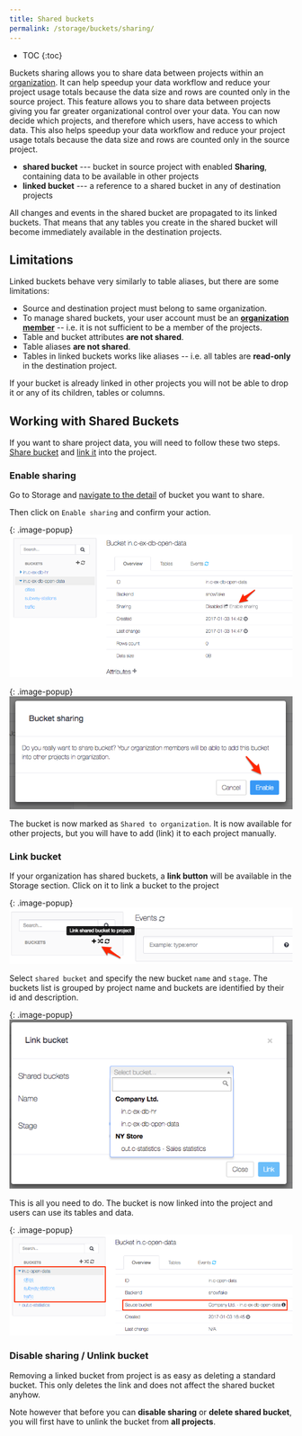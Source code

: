 ```yaml
---
title: Shared buckets
permalink: /storage/buckets/sharing/
---
```


* TOC
{:toc}

Buckets sharing allows you to share data between projects within an [organization](/management/organization/).
It can help speedup your data workflow and reduce your project usage totals because the data size and rows 
are counted only in the source project.
This feature allows you to share data between projects giving you far greater organizational control over your data. You can now decide which projects, and therefore which users, have access to which data.
This also helps speedup your data workflow and reduce your project usage totals because the data size and rows are counted only in the source project.

- **shared bucket** --- bucket in source project with enabled **Sharing**, containing data to be available in other projects
- **linked bucket** --- a reference to a shared bucket in any of destination projects

All changes and events in the shared bucket are propagated to its linked buckets. That means that any tables you 
create in the shared bucket will become immediately available in the destination projects.

## Limitations

Linked buckets behave very similarly to table aliases, but there are some limitations:

- Source and destination project must belong to same organization.
- To manage shared buckets, your user account must be an [**organization member**](/management/organization/) -- i.e. it is not sufficient to
be a member of the projects.
- Table and bucket attributes **are not shared**.
- Table aliases **are not shared**.
- Tables in linked buckets works like aliases -- i.e. all tables are **read-only** in the destination project.

If your bucket is already linked in other projects you will not be able to drop it or any of its children, tables or columns.

## Working with Shared Buckets

If you want to share project data, you will need to follow these two steps. [Share bucket](/storage/buckets/sharing/#enable-sharing) and [link it](/storage/buckets/sharing/#link-bucket) into the project.

### Enable sharing

Go to Storage and [navigate to the detail](/storage/buckets/) of bucket you want to share.

Then click on `Enable sharing` and confirm your action.

{: .image-popup}
![Screenshot -- Enable sharing](/storage/buckets/sharing/sharing-enable-1.png)

{: .image-popup}
![Screenshot -- Confirm action](/storage/buckets/sharing/sharing-enable-2.png)

The bucket is now marked as `Shared to organization`. It is now available for other projects, but you will have to add (link) it to each project manually.

### Link bucket

If your organization has shared buckets, a **link button** will be available in the Storage section. Click on it to link a bucket to the project

{: .image-popup}
![Screenshot -- Link button](/storage/buckets/sharing/link-bucket-1.png)

Select `shared bucket` and specify the new bucket `name` and `stage`. The buckets list is grouped by project name and buckets are identified by their id and description.

{: .image-popup}
![Screenshot -- Select shared bucket](/storage/buckets/sharing/link-bucket-2.png)

This is all you need to do. The bucket is now linked into the project and users can use its tables and data.

{: .image-popup}
![Screenshot -- Linked bucket detail](/storage/buckets/sharing/link-bucket-3.png)

### Disable sharing / Unlink bucket

Removing a linked bucket from project is as easy as deleting a standard bucket. This only
deletes the link and does not affect the shared bucket anyhow.

Note however that before you can **disable sharing** or **delete shared bucket**, you will first have to unlink 
the bucket from **all projects**.
